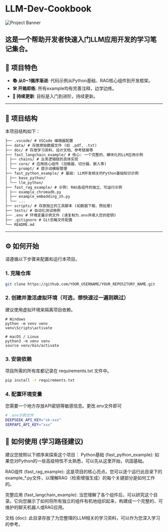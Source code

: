 


# LLM-Dev-Cookbook

![Project Banner](https://placehold.co/1200x400/000000/FFFFFF/png?text=LLM-Dev-Cookbook)

这是一个帮助开发者快速入门LLM应用开发的学习笔记集合。
---

## 🚀 项目特色

*   **📚 从0~1循序渐进**: 代码示例从Python基础、RAG核心组件到开发框架。
*   **🛠️ 开箱即练**: 所有example均有完善注释，边学边练。
*   **🌱 持续更新**: 目标是入门到进阶，持续更新。

---

## 📂 项目结构

本项目结构如下：
```txt
├── .vscode/ # VSCode 编辑器配置
├── data/ # 存放原始数据文件 (如 .pdf, .txt)
├── doc/ # 存放学习资料、设计文档、参考链接等
├── fast_langchain_example/ # 核心: 一个完整的、模块化的LLM应用示例
│ ├── chains/ # 业务逻辑链的具体实现
│ ├── core/ # 应用核心组件 (加载器、切分器、嵌入等)
│ └── prompt/ # 提示词模板管理
├── fast_python_example/ # 基础: LLM开发相关的Python基础知识示例
│ ├── base_python/
│ └── llm_python/
├── fast_rag_example/ # 示例: RAG各组件的独立、可运行示例
│ ├── example_chromadb.py
│ ├── example_embedding_zh.py
│ └── ...
├── scripts/ # 存放独立的工具脚本 (如数据下载、预处理)
├── tests/ # 自动化测试用例
├── .env # 环境变量示例文件 (请复制为.env并填入您的密钥)
├── .gitignore # Git忽略文件配置
└── README.md
```
---

## ⚙️ 如何开始

请遵循以下步骤来配置和运行本项目。

### 1. 克隆仓库

```bash
git clone https://github.com/YOUR_USERNAME/YOUR_REPOSITORY_NAME.git
```
### 2. 创建并激活虚拟环境（可选，想快速过一遍则跳过）
建议使用虚拟环境来隔离项目依赖。
```
# Windows
python -m venv venv
venv\Scripts\activate

# macOS / Linux
python3 -m venv venv
source venv/bin/activate
```

### 3. 安装依赖
项目所需的所有库都记录在 requirements.txt 文件中。
```bash
pip install -r requirements.txt
```
### 4. 配置环境变量

您需要一个地方存放API密钥等敏感信息。更改.env文件即可

```bash
# .env示例文件
DEEPSEEK_API_KEY="sk-xxx"
SERPAPI_API_KEY="xxx"
```

## 📖 如何使用 (学习路径建议)

建议您按照以下顺序来探索这个项目：
Python基础 (fast_python_example): 如果您对Python的一些高级特性不太熟悉，可以先从这里开始，巩固基础。

RAG组件 (fast_rag_example): 这是项目的核心亮点。您可以逐个运行此目录下的example_*.py文件，以理解RAG（检索增强生成）的每个关键部分是如何工作的。

完整应用 (fast_langchain_example): 当您理解了各个组件后，可以研究这个目录。它向您展示了如何将所有独立的组件有机地组织起来，构建成一个完整的、可维护的聊天机器人或RAG应用。

文档 (doc): 此目录存放了为您整理的LLM相关的学习资料，可以作为您深入学习的参考。
